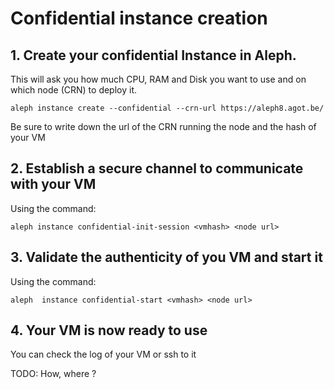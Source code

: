 # Confidential instance creation

## 1. Create your confidential Instance in Aleph.

This will ask you how much CPU, RAM and Disk you want to use and on which node (CRN) to deploy it.

```shell
aleph instance create --confidential --crn-url https://aleph8.agot.be/
```

Be sure to write down the url of the CRN running the node and the hash of your VM 


## 2. Establish a secure channel to communicate with your VM

Using the command:
```shell
aleph instance confidential-init-session <vmhash> <node url>
``` 

## 3. Validate the authenticity of you VM and start it

Using the command:

```shell
aleph  instance confidential-start <vmhash> <node url>
``` 

## 4. Your VM is now ready to use

You can check the log of your VM or ssh to it 

TODO: How, where ?
